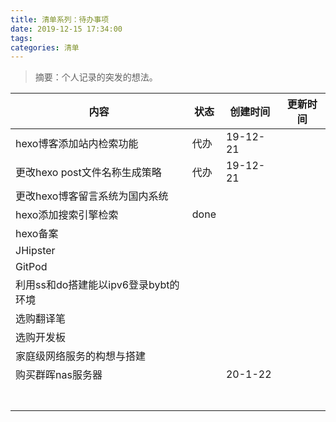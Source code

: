 ```yaml
---
title: 清单系列：待办事项
date: 2019-12-15 17:34:00
tags:
categories: 清单
---
```


> 摘要：个人记录的突发的想法。

<!--more-->

|内容|状态|创建时间|更新时间|
|---|---|---|---|
|hexo博客添加站内检索功能|代办|19-12-21||
|更改hexo post文件名称生成策略|代办|19-12-21||
|更改hexo博客留言系统为国内系统||||
|hexo添加搜索引擎检索|done|||
|hexo备案||||
|JHipster||||
|GitPod||||
|利用ss和do搭建能以ipv6登录bybt的环境||||
|选购翻译笔||||
|选购开发板||||
|家庭级网络服务的构想与搭建||||
|购买群晖nas服务器||20-1-22||
|||||
|||||
|||||
|||||
|||||
|||||
|||||

